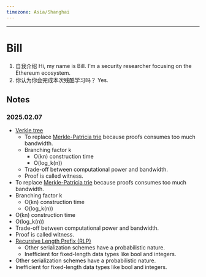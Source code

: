 ```yaml
---
timezone: Asia/Shanghai
---
```


---

# Bill

1. 自我介绍
Hi, my name is Bill. I'm  a security researcher focusing on the Ethereum ecosystem. 
2. 你认为你会完成本次残酷学习吗？
Yes.

## Notes

<!-- Content_START -->

### 2025.02.07
- [Verkle tree](https://app.tana.inc?nodeid=a2vr0fOui4HL) 
  - To replace [Merkle-Patricia trie](https://app.tana.inc?nodeid=j_Gd5E4ODZM0) because proofs consumes too much bandwidth.
  - Branching factor k
    - O(kn) construction time
    - O(log_k(n))
  - Trade-off between computational power and bandwidth.
  - Proof is called witness.
- To replace [Merkle-Patricia trie](https://app.tana.inc?nodeid=j_Gd5E4ODZM0) because proofs consumes too much bandwidth.
- Branching factor k
  - O(kn) construction time
  - O(log_k(n))
- O(kn) construction time
- O(log_k(n))
- Trade-off between computational power and bandwidth.
- Proof is called witness.
- [Recursive Length Prefix (RLP)](https://app.tana.inc?nodeid=aEyXev2UaVex) 
  - Other serialization schemes have a probabilistic nature.
  - Inefficient for fixed-length data types like bool and integers.
- Other serialization schemes have a probabilistic nature.
- Inefficient for fixed-length data types like bool and integers.

<!-- Content_END -->
